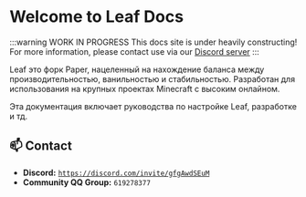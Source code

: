 # Welcome to Leaf Docs
:::warning WORK IN PROGRESS
This docs site is under heavily constructing! 
For more information, please contact use via our [Discord server](https://discord.gg/gfgAwdSEuM)
:::

Leaf это форк Paper, нацеленный на нахождение баланса между производительностью, ванильностью и стабильностью. Разработан для использования на крупных проектах Minecraft с высоким онлайном.

Эта документация включает руководства по настройке Leaf, разработке и тд.

## 📫 Contact
- **Discord:** [`https://discord.com/invite/gfgAwdSEuM`](https://discord.com/invite/gfgAwdSEuM)
- **Community QQ Group:** `619278377`
